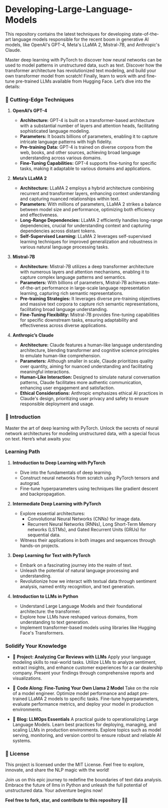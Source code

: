 # Developing-Large-Language-Models

This repository contains the latest techniques for developing state-of-the-art language models responsible for the recent boom in generative AI models, like OpenAI's GPT-4, Meta's LLaMA 2, Mistral-7B, and Anthropic's Claude.

Master deep learning with PyTorch to discover how neural networks can be used to model patterns in unstructured data, such as text. Discover how the transformer architecture has revolutionized text modeling, and build your own transformer model from scratch! Finally, learn to work with and fine-tune pre-trained LLMs available from Hugging Face. Let’s dive into the details:

### 🚀 Cutting-Edge Techniques

1. **OpenAI’s GPT-4**
   - **Architecture:** GPT-4 is built on a transformer-based architecture with a substantial number of layers and attention heads, facilitating sophisticated language modeling.
   - **Parameters:** It boasts billions of parameters, enabling it to capture intricate language patterns with high fidelity.
   - **Pre-training Data:** GPT-4 is trained on diverse corpora from the web, books, and other sources, achieving broad language understanding across various domains.
   - **Fine-Tuning Capabilities:** GPT-4 supports fine-tuning for specific tasks, making it adaptable to various domains and applications.

2. **Meta’s LLaMA 2**
   - **Architecture:** LLaMA 2 employs a hybrid architecture combining recurrent and transformer layers, enhancing context understanding and capturing nuanced relationships within text.
   - **Parameters:** With millions of parameters, LLaMA 2 strikes a balance between model size and performance, optimizing both efficiency and effectiveness.
   - **Long-Range Dependencies:** LLaMA 2 efficiently handles long-range dependencies, crucial for understanding context and capturing dependencies across distant tokens.
   - **Self-Supervised Learning:** LLaMA 2 leverages self-supervised learning techniques for improved generalization and robustness in various natural language processing tasks.

3. **Mistral-7B**
   - **Architecture:** Mistral-7B utilizes a deep transformer architecture with numerous layers and attention mechanisms, enabling it to capture complex language patterns and semantics.
   - **Parameters:** With billions of parameters, Mistral-7B achieves state-of-the-art performance in large-scale language representation learning, capturing rich semantic representations.
   - **Pre-training Strategies:** It leverages diverse pre-training objectives and massive text corpora to capture rich semantic representations, facilitating broad language understanding.
   - **Fine-Tuning Flexibility:** Mistral-7B provides fine-tuning capabilities for specific downstream tasks, ensuring adaptability and effectiveness across diverse applications.

4. **Anthropic’s Claude**
   - **Architecture:** Claude features a human-like language understanding architecture, blending transformer and cognitive science principles to emulate human-like comprehension.
   - **Parameters:** Although smaller in scale, Claude prioritizes quality over quantity, aiming for nuanced understanding and facilitating meaningful interactions.
   - **Human-Like Interaction:** Designed to simulate natural conversation patterns, Claude facilitates more authentic communication, enhancing user engagement and satisfaction.
   - **Ethical Considerations:** Anthropic emphasizes ethical AI practices in Claude's design, prioritizing user privacy and safety to ensure responsible deployment and usage.

### 🌟 Introduction

Master the art of deep learning with PyTorch. Unlock the secrets of neural network architectures for modeling unstructured data, with a special focus on text. Here’s what awaits you:

### Learning Path

1. **Introduction to Deep Learning with PyTorch**
   - Dive into the fundamentals of deep learning.
   - Construct neural networks from scratch using PyTorch tensors and autograd.
   - Fine-tune hyperparameters using techniques like gradient descent and backpropagation.

2. **Intermediate Deep Learning with PyTorch**
   - Explore essential architectures:
     - Convolutional Neural Networks (CNNs) for image data.
     - Recurrent Neural Networks (RNNs), Long Short-Term Memory networks (LSTMs), and Gated Recurrent Units (GRUs) for sequential data.
   - Witness their applications in both images and sequences through hands-on projects.

3. **Deep Learning for Text with PyTorch**
   - Embark on a fascinating journey into the realm of text.
   - Unleash the potential of natural language processing and understanding.
   - Revolutionize how we interact with textual data through sentiment analysis, named entity recognition, and text generation.

4. **Introduction to LLMs in Python**
   - Understand Large Language Models and their foundational architecture: the transformer.
   - Explore how LLMs have reshaped various domains, from understanding to text generation.
   - Implement transformer-based models using libraries like Hugging Face's Transformers.

### Solidify Your Knowledge

- 🚗 **Project: Analyzing Car Reviews with LLMs**
  Apply your language modeling skills to real-world tasks.
  Utilize LLMs to analyze sentiment, extract insights, and enhance customer experiences for a car dealership company.
  Present your findings through comprehensive reports and visualizations.

- 🧪 **Code Along: Fine-Tuning Your Own Llama 2 Model**
  Take on the role of a model engineer.
  Optimize model performance and adapt pre-trained LLaMA 2 models to specific tasks.
  Fine-tune hyperparameters, evaluate performance metrics, and deploy your model in production environments.

- 📖 **Blog: LLMOps Essentials**
  A practical guide to operationalizing Large Language Models.
  Learn best practices for deploying, managing, and scaling LLMs in production environments.
  Explore topics such as model serving, monitoring, and version control to ensure robust and reliable AI systems.

### 📜 License

This project is licensed under the MIT License. Feel free to explore, innovate, and share the NLP magic with the world!

Join us on this epic journey to redefine the boundaries of text data analysis. Embrace the future of llms in Python and unleash the full potential of unstructured data. Your adventure begins now!

**Feel free to fork, star, and contribute to this repository** 🌟🤖

